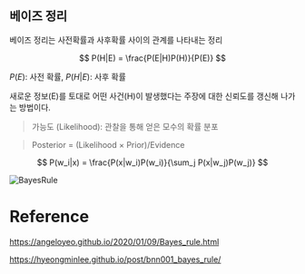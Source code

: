 
## 베이즈 정리

베이즈 정리는 사전확률과 사후확률 사이의 관계를 나타내는 정리

$$
P(H|E) = \frac{P(E|H)P(H)}{P(E)}
$$

$P(E)$: 사전 확률, $P(H|E)$: 사후 확률

새로운 정보(E)를 토대로 어떤 사건(H)이 발생했다는 주장에 대한 신뢰도를 갱신해 나가는 방법이다.

> 가능도 (Likelihood): 관찰을 통해 얻은 모수의 확률 분포
 
> Posterior = (Likelihood $\times$ Prior)/Evidence

$$
P(w_i|x) = \frac{P(x|w_i)P(w_i)}{\sum_j P(x|w_j)P(w_j)}
$$

![BayesRule](https://raw.githubusercontent.com/angeloyeo/angeloyeo.github.io/master/pics/2020-01-09-Bayes_rule/pic1.png)

# Reference

https://angeloyeo.github.io/2020/01/09/Bayes_rule.html

https://hyeongminlee.github.io/post/bnn001_bayes_rule/